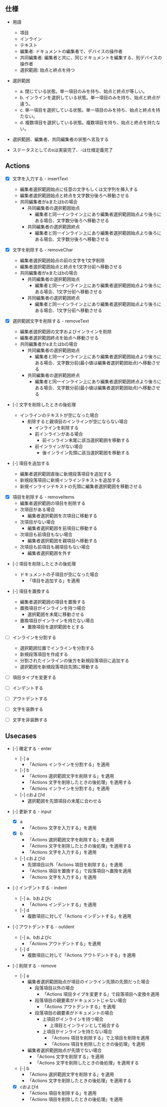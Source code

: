 ## 仕様

- 用語
  - 項目
  - インライン
  - テキスト
  - 編集者: ドキュメントの編集者で、デバイスの操作者
  - 共同編集者: 編集者と共に、同じドキュメントを編集する、別デバイスの操作者
  - 選択範囲: 始点と終点を持つ

- 選択範囲
  - a. 閉じている状態。単一項目のみを持ち、始点と終点が等しい。
  - b. インラインを選択している状態。単一項目のみを持ち、始点と終点が違う。
  - c. 単一項目を選択している状態。単一項目のみを持ち、始点と終点を持たない。
  - d. 複数項目を選択している状態。複数項目を持ち、始点と終点を持たない。

- 選択範囲、編集者、共同編集者の状態へ言及する
- ステータスとしてのxは実装完了、-は仕様定義完了

## Actions

- [x] 文字を入力する - insertText
    - 編集者選択範囲始点に任意の文字もしくは文字列を挿入する
    - 編集者選択範囲始点と終点を文字数分後ろへ移動させる
    - 共同編集者がaまたはbの場合
      - 共同編集者の選択範囲始点
        - 編集者と同一インライン上にあり編集者選択範囲始点より後ろにある場合、文字数分後ろへ移動させる
      - 共同編集者の選択範囲終点
        - 編集者と同一インライン上にあり編集者選択範囲始点より後ろにある場合、文字数分後ろへ移動させる

- [x] 文字を削除する - removeChar
  - 編集者選択範囲始点の前の文字を1文字削除
  - 編集者選択範囲始点と終点を1文字分前へ移動させる
  - 共同編集者がaまたはbの場合
    - 共同編集者の選択範囲始点
      - 編集者と同一インライン上にあり編集者選択範囲始点より後ろにある場合、1文字分前へ移動させる
    - 共同編集者の選択範囲終点
      - 編集者と同一インライン上にあり編集者選択範囲始点より後ろにある場合、1文字分前へ移動させる

- [x] 選択範囲文字を削除する - removeText
  - 編集者選択範囲の文字およびインラインを削除
  - 編集者選択範囲終点を始点へ移動させる
  - 共同編集者がaまたはbの場合
    - 共同編集者の選択範囲始点
      - 編集者と同一インライン上にあり編集者選択範囲始点より後ろにある場合、文字数分前(最小値は編集者選択範囲始点)へ移動させる
    - 共同編集者の選択範囲終点
      - 編集者と同一インライン上にあり編集者選択範囲終点より後ろにある場合、文字数分前(最小値は編集者選択範囲始点)へ移動させる

- [-] 文字を削除したときの後処理
  - インラインのテキストが空になった場合
    - 削除すると親項目のインラインが空にならない場合
      - インラインを削除する
      - 前インラインがある場合
        - 前インライン末尾に該当選択範囲を移動する
      - 前インラインがない場合
        - 後インライン先頭に該当選択範囲を移動する

- [-] 項目を追加する
  - 編集者選択範囲直後に新規段落項目を追加する
  - 新規段落項目に新規インラインテキストを追加する
  - 新規インラインテキストの先頭に編集者選択範囲を移動させる

- [x] 項目を削除する - removeItems
  - 編集者選択範囲の項目を削除する
  - 次項目がある場合
    - 編集者選択範囲を次項目に移動する
  - 次項目がない場合
    - 編集者選択範囲を前項目に移動する
  - 次項目も前項目もない場合
    - 編集者選択範囲を親項目へ移動する
  - 次項目も前項目も親項目もない場合
    - 編集者選択範囲を外す

- [-] 項目を削除したときの後処理
  - ドキュメントの子項目が空になった場合
    - 「項目を追加する」を適用

- [-] 項目を置換する
  - 編集者選択範囲の項目を置換する
  - 置換項目がインラインを持つ場合
    - 選択範囲を末尾に移動させる
  - 置換項目がインラインを持たない場合
    - 置換項目を選択範囲をとする

- [ ] インラインを分割する
  - 選択範囲位置でインラインを分割する
  - 新規段落項目を作成する
  - 分割されたインラインの後方を新規段落項目に追加する
  - 選択範囲を新規段落項目先頭に移動する

- [ ] 項目タイプを変更する

- [ ] インデントする

- [ ] アウトデントする

- [ ] 文字を装飾する

- [ ] 文字を非装飾する

## Usecases

- [-] 確定する - enter
  - [-] a
    - 「Actions インラインを分割する」を適用
  - [-] b
    - 「Actions 選択範囲文字を削除する」を適用
    - 「Actions 文字を削除したときの後処理」を適用する
    - 「Actions インラインを分割する」を適用
  - [-] cおよびd
    - 選択範囲を先頭項目の末尾に合わせる

- [-] 更新する - input
  - [x] a
    - 「Actions 文字を入力する」を適用
  - [x] b
    - 「Actions 選択範囲文字を削除する」を適用
    - 「Actions 文字を削除したときの後処理」を適用する
    - 「Actions 文字を入力する」を適用
  - [-] cおよびd
    - 先頭項目以外「Actions 項目を削除する」を適用
    - 「Actions 項目を置換する」で段落項目へ置換を適用
    - 「Actions 文字を入力する」を適用

- [-] インデントする - indent
  - [-] a、bおよびc
    - 「Actions インデントする」を適用
  - [-] d
    - 複数項目に対して「Actions インデントする」を適用

- [-] アウトデントする - outdent
  - [-] a、bおよびc
    - 「Actions アウトデントする」を適用
  - [-] d
    - 複数項目に対して「Actions アウトデントする」を適用

- [-] 削除する - remove
  - [-] a
    - 編集者選択範囲始点が項目のインライン先頭の先頭だった場合
      - 段落項目以外の場合
        - 「Actions 項目タイプを変更する」で段落項目へ変換を適用
      - 段落項目の親要素がドキュメントじゃない場合
        - 「Actions アウトデントする」を適用
      - 段落項目の親要素がドキュメントの場合
        - 上項目がインラインを持つ場合
          - 上項目とインラインとして結合する
        - 上項目がインラインを持たない場合
          - 「Actions 項目を削除する」で上項目を削除を適用
          - 「Actions 項目を削除したときの後処理」を適用
    - 編集者選択範囲始点が先頭でない場合
      - 「Actions 文字を削除する」を適用
      - 「Actions 文字を削除したときの後処理」を適用する
  - [-] b
    - 「Actions 選択範囲文字を削除する」を適用
    - 「Actions 文字を削除したときの後処理」を適用する
  - [x] cおよびd
    - 「Actions 項目を削除する」を適用
    - 「Actions 項目を削除したときの後処理」を適用
